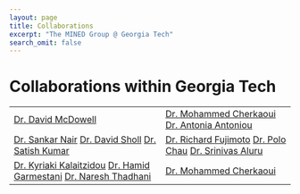 ```yaml
---
layout: page
title: Collaborations
excerpt: "The MINED Group @ Georgia Tech"
search_omit: false
---
```


<h1> Collaborations within Georgia Tech </h1>

<table>
	<tr>
		<td>
			<a href="http://materials.gatech.edu><img src="/mined-gatech.github.io/images/collaborators/IMAT-logo.PNG"></a>
			<a href="http://www.mse.gatech.edu/faculty/mcdowell">Dr. David McDowell</a>
		</td>
		<td>
			<a href="http://materials.gatech.edu><img src="/mined-gatech.github.io/images/collaborators/IMAT-logo.PNG"></a>
			<a href="http://www.me.gatech.edu/faculty/cherkaoui">Dr. Mohammed Cherkaoui</a>
			<a href="http://www.me.gatech.edu/faculty/cherkaoui">Dr. Antonia Antoniou</a>
		</td>
	</tr>
	<tr>
		<td>
			<a href="http://materials.gatech.edu><img src="/mined-gatech.github.io/images/collaborators/IMAT-logo.PNG"></a>
			<a href="http://www.mse.gatech.edu/faculty/mcdowell">Dr. Sankar Nair</a>
			<a href="http://www.mse.gatech.edu/faculty/mcdowell">Dr. David Sholl</a>
			<a href="http://www.mse.gatech.edu/faculty/mcdowell">Dr. Satish Kumar</a>
		</td>
		<td>
			<a href="http://materials.gatech.edu><img src="/mined-gatech.github.io/images/collaborators/IMAT-logo.PNG"></a>
			<a href="http://www.me.gatech.edu/faculty/cherkaoui">Dr. Richard Fujimoto</a>
			<a href="http://www.me.gatech.edu/faculty/cherkaoui">Dr. Polo Chau</a>
			<a href="http://www.me.gatech.edu/faculty/cherkaoui">Dr. Srinivas Aluru</a>
		</td>
	</tr>
	<tr>
		<td>
			<a href="http://materials.gatech.edu><img src="/mined-gatech.github.io/images/collaborators/IMAT-logo.PNG"></a>
			<a href="http://www.mse.gatech.edu/faculty/mcdowell">Dr. Kyriaki Kalaitzidou</a>
			<a href="http://www.mse.gatech.edu/faculty/mcdowell">Dr. Hamid Garmestani</a>
			<a href="http://www.mse.gatech.edu/faculty/mcdowell">Dr. Naresh Thadhani</a>
		</td>
		<td>
			<a href="http://materials.gatech.edu><img src="/mined-gatech.github.io/images/collaborators/IMAT-logo.PNG"></a>
			<a href="http://www.me.gatech.edu/faculty/cherkaoui">Dr. Mohammed Cherkaoui</a>
		</td>
	</tr>
</table>